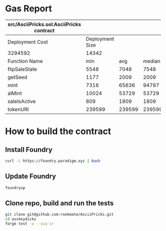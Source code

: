 # Gas Report
| src/AsciiPricks.sol:AsciiPricks contract |                 |        |        |        |        |
|------------------------------------------|-----------------|--------|--------|--------|--------|
| Deployment Cost                          | Deployment Size |        |        |        |        |
| 3294592                                  | 14342           |        |        |        |        |
| Function Name                            | min             | avg    | median | max    | #calls |
| flipSaleState                            | 5548            | 7048   | 7548   | 7548   | 4      |
| getSeed                                  | 1177            | 2009   | 2009   | 2842   | 2      |
| mint                                     | 7316            | 65636  | 94797  | 94797  | 3      |
| alMint                                   | 10024           | 53729  | 53729  | 97435  | 2      |
| saleIsActive                             | 809             | 1809   | 1809   | 2809   | 2      |
| tokenURI                                 | 239599          | 239599 | 239599 | 239599 | 1      |

# How to build the contract

## Install Foundry

```bash
curl -L https://foundry.paradigm.xyz | bash
```

## Update Foundry

```bash
foundryup
```

## Clone repo, build and run the tests

```bash
git clone git@github.com:rookmate/AsciiPricks.git
cd asskeydicks
forge test -v --via-ir
```
